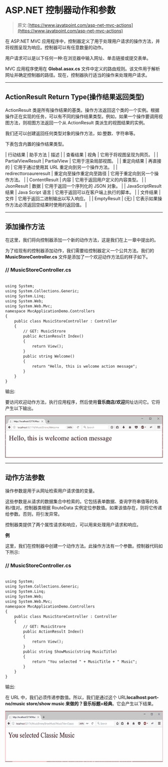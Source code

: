 # ASP.NET 控制器动作和参数

> 原文:[https://www.javatpoint.com/asp-net-mvc-actions](https://www.javatpoint.com/asp-net-mvc-actions)

在 ASP.NET MVC 应用程序中，控制器定义了用于处理用户请求的操作方法，并将视图呈现为响应。控制器可以有任意数量的动作。

用户请求可以是以下任何一种:在浏览器中输入网址、单击链接或提交表单。

MVC 应用程序使用在 **Global.asax.cs** 文件中定义的路由规则。该文件用于解析网址并确定控制器的路径。现在，控制器执行适当的操作来处理用户请求。

* * *

## ActionResult Return Type(操作结果返回类型)

ActionResult 类是所有操作结果的基类。操作方法返回这个类的一个实例。根据操作正在实现的任务，可以有不同的操作结果类型。例如，如果一个操作要调用视图方法，则视图方法返回一个从 ActionResult 类派生的视图结果的实例。

我们还可以创建返回任何类型对象的操作方法，如:整数、字符串等。

下表包含内置的操作结果类型。

| 行动结果 | 助手方法 | 描述 |
| 查看结果 | 视角 | 它用于将视图呈现为网页。 |
| PartialViewResult | PartialView | 它用于渲染局部视图。 |
| 重定向结果 | 再直接的 | 它用于通过使用其 URL 重定向到另一个操作方法。 |
| redirecttoroaureresult | 重定向至操作重定向至路径 | 它用于重定向到另一个操作方法。 |
| ContentResult | 内容 | 它用于返回用户定义的内容类型。 |
| JsonResult | 数据 | 它用于返回一个序列化的 JSON 对象。 |
| JavaScriptResult 结果 | Java Script 语言 | 它用于返回可以在客户端上执行的脚本。 |
| 文件结果 | 文件 | 它用于返回二进制输出以写入响应。 |
| EmptyResult | (无) | 它表示如果操作方法必须返回空结果时使用的返回值。 |

* * *

## 添加操作方法

在这里，我们将向控制器添加一个新的动作方法，这是我们在上一章中提出的。

为了给现有的控制器添加动作，我们需要给控制器定义一个公共方法。我们的 **MusicStoreController.cs** 文件是添加了一个欢迎动作方法后的样子如下。

### // MusicStoreController.cs

```

using System;
using System.Collections.Generic;
using System.Linq;
using System.Web;
using System.Web.Mvc;
namespace MvcApplicationDemo.Controllers
{
    public class MusicStoreController : Controller
    {
        // GET: MusicStrore
        public ActionResult Index()
        {
            return View();
        }
        public string Welcome()
        {
            return "Hello, this is welcome action message";
        }
    }
}

```

输出:

要访问欢迎动作方法，执行应用程序，然后使用**音乐商店/欢迎**网址访问它。它将产生以下输出。

![ASP Action and parameters 1](img/f53b9e36988b025881badbac44a8dfe3.png)

* * *

## 动作方法参数

操作参数是用于从网址检索用户请求值的变量。

这些参数是从请求的数据集合中检索的。它包括表单数据、查询字符串值等的名称/值对。控制器类根据 RouteData 实例定位参数值。如果该值存在，则将它传递给参数。否则，将引发异常。

控制器类提供了两个属性请求和响应，可以用来处理用户请求和响应。

**例**

这里，我们在控制器中创建一个动作方法。此操作方法有一个参数。控制器代码如下所示:

### // MusicStoreController.cs

```

using System;
using System.Collections.Generic;
using System.Linq;
using System.Web;
using System.Web.Mvc;
namespace MvcApplicationDemo.Controllers
{
    public class MusicStoreController : Controller
    {
        // GET: MusicStrore
        public ActionResult Index()
        {
            return View();
        }
        public string ShowMusic(string MusicTitle)
        {
            return "You selected " + MusicTitle + " Music";
        }
    }
}

```

输出:

在 URL 中，我们必须传递参数值。所以，我们是通过这个 URL**localhost:port-no/music store/show music 来做的？音乐标题=经典**。它会产生以下结果。

![ASP Action and parameters 2](img/b1bbd65699e52742834bd4d38057289c.png)